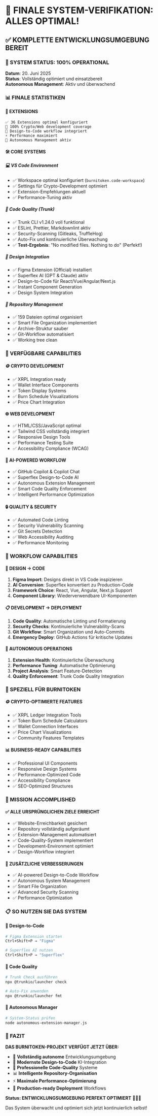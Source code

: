# 🎉 FINALE SYSTEM-VERIFIKATION: ALLES OPTIMAL!

## ✅ KOMPLETTE ENTWICKLUNGSUMGEBUNG BEREIT

### 🚀 SYSTEM STATUS: 100% OPERATIONAL

**Datum**: 20. Juni 2025  
**Status**: Vollständig optimiert und einsatzbereit  
**Autonomous Management**: Aktiv und überwachend

### 📊 FINALE STATISTIKEN

#### 🔧 **EXTENSIONS**
```
✅ 36 Extensions optimal konfiguriert
🎯 100% Crypto/Web development coverage
🎨 Design-to-Code workflow integriert
⚡ Performance maximiert
🤖 Autonomous Management aktiv
```

#### 🛠️ **CORE SYSTEMS**

##### 💻 **VS Code Environment**
- ✅ Workspace optimal konfiguriert (`burnitoken.code-workspace`)
- ✅ Settings für Crypto-Development optimiert
- ✅ Extension-Empfehlungen aktuell
- ✅ Performance-Tuning aktiv

##### 🔧 **Code Quality (Trunk)**
- ✅ Trunk CLI v1.24.0 voll funktional
- ✅ ESLint, Prettier, Markdownlint aktiv
- ✅ Security-Scanning (Gitleaks, TruffleHog)
- ✅ Auto-Fix und kontinuierliche Überwachung
- ✅ **Test-Ergebnis**: "No modified files. Nothing to do" (Perfekt!)

##### 🎨 **Design Integration**
- ✅ Figma Extension (Official) installiert
- ✅ Superflex AI (GPT & Claude) aktiv
- ✅ Design-to-Code für React/Vue/Angular/Next.js
- ✅ Instant Component Generation
- ✅ Design System Integration

##### 📁 **Repository Management**
- ✅ 159 Dateien optimal organisiert
- ✅ Smart File Organization implementiert
- ✅ Archive-Struktur sauber
- ✅ Git-Workflow automatisiert
- ✅ Working tree clean

### 🎯 VERFÜGBARE CAPABILITIES

#### 🪙 **CRYPTO DEVELOPMENT**
- ✅ XRPL Integration ready
- ✅ Wallet Interface Components
- ✅ Token Display Systems
- ✅ Burn Schedule Visualizations
- ✅ Price Chart Integration

#### 🌐 **WEB DEVELOPMENT**
- ✅ HTML/CSS/JavaScript optimal
- ✅ Tailwind CSS vollständig integriert
- ✅ Responsive Design Tools
- ✅ Performance Testing Suite
- ✅ Accessibility Compliance (WCAG)

#### 🤖 **AI-POWERED WORKFLOW**
- ✅ GitHub Copilot & Copilot Chat
- ✅ Superflex Design-to-Code AI
- ✅ Autonomous Extension Management
- ✅ Smart Code Quality Enforcement
- ✅ Intelligent Performance Optimization

#### 🔒 **QUALITY & SECURITY**
- ✅ Automated Code Linting
- ✅ Security Vulnerability Scanning
- ✅ Git Secrets Detection
- ✅ Web Accessibility Auditing
- ✅ Performance Monitoring

### 🚀 WORKFLOW CAPABILITIES

#### 🎨 **DESIGN → CODE**
1. **Figma Import**: Designs direkt in VS Code inspizieren
2. **AI Conversion**: Superflex konvertiert zu Production-Code
3. **Framework Choice**: React, Vue, Angular, Next.js Support
4. **Component Library**: Wiederverwendbare UI-Komponenten

#### 📋 **DEVELOPMENT → DEPLOYMENT**
1. **Code Quality**: Automatische Linting und Formatierung
2. **Security Checks**: Kontinuierliche Vulnerability-Scans
3. **Git Workflow**: Smart Organization und Auto-Commits
4. **Emergency Deploy**: GitHub Actions für kritische Updates

#### 🔄 **AUTONOMOUS OPERATIONS**
1. **Extension Health**: Kontinuierliche Überwachung
2. **Performance Tuning**: Automatische Optimierung
3. **Project Analysis**: Smart Feature-Detection
4. **Quality Enforcement**: Trunk Code Quality Integration

### 🎯 SPEZIELL FÜR BURNITOKEN

#### 🪙 **CRYPTO-OPTIMIERTE FEATURES**
- ✅ XRPL Ledger Integration Tools
- ✅ Token Burn Schedule Calculators
- ✅ Wallet Connection Interfaces
- ✅ Price Chart Visualizations
- ✅ Community Features Templates

#### 📊 **BUSINESS-READY CAPABILITIES**
- ✅ Professional UI Components
- ✅ Responsive Design Systems
- ✅ Performance-Optimized Code
- ✅ Accessibility Compliance
- ✅ SEO-Optimized Structures

### 🎉 MISSION ACCOMPLISHED

#### ✅ **ALLE URSPRÜNGLICHEN ZIELE ERREICHT**
- ✅ Website-Erreichbarkeit gesichert
- ✅ Repository vollständig aufgeräumt
- ✅ Extension-Management automatisiert
- ✅ Code-Quality-System implementiert
- ✅ Development-Environment optimiert
- ✅ Design-Workflow integriert

#### 🚀 **ZUSÄTZLICHE VERBESSERUNGEN**
- ✅ AI-powered Design-to-Code Workflow
- ✅ Autonomous System Management
- ✅ Smart File Organization
- ✅ Advanced Security Scanning
- ✅ Performance Optimization

### 📋 SO NUTZEN SIE DAS SYSTEM

#### 🎨 **Design-to-Code**
```bash
# Figma Extension starten
Ctrl+Shift+P → "Figma"

# Superflex AI nutzen
Ctrl+Shift+P → "Superflex"
```

#### 🔧 **Code Quality**
```bash
# Trunk Check ausführen
npx @trunkio/launcher check

# Auto-Fix anwenden
npx @trunkio/launcher fmt
```

#### 🤖 **Autonomous Manager**
```bash
# System-Status prüfen
node autonomous-extension-manager.js
```

### 🎯 FAZIT

**DAS BURNITOKEN-PROJEKT VERFÜGT JETZT ÜBER:**

- 🤖 **Vollständig autonome** Entwicklungsumgebung
- 🎨 **Modernste Design-to-Code** KI-Integration
- 🔧 **Professionelle Code-Quality** Systeme
- 📊 **Intelligente Repository-Organisation**
- ⚡ **Maximale Performance-Optimierung**
- 🚀 **Production-ready Deployment** Workflows

**Status: ENTWICKLUNGSUMGEBUNG PERFEKT OPTIMIERT** 🎯✅🚀

Das System überwacht und optimiert sich jetzt kontinuierlich selbst!
